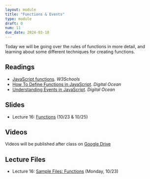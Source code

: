 ```yaml
---
layout: module
title: "Functions & Events"
type: module
draft: 0
num: 11
due_date: 2024-03-18
---
```


Today we will be going over the rules of functions in more detail, and learning about some different techniques for creating functions.

## Readings
* <a href="https://www.w3schools.com/js/js_functions.asp" target="_blank">JavaScript functions</a>. <em>W3Schools</em>
* <a href="https://www.digitalocean.com/community/tutorials/how-to-define-functions-in-javascript" target="_blank">How To Define Functions in JavaScript</a>. <em>Digital Ocean</em>   
* <a href="https://www.digitalocean.com/community/tutorials/understanding-events-in-javascript" target="_blank">Understanding Events in JavaScript</a>. <em>Digital Ocean</em>

## Slides
* Lecture 16: <a href="https://docs.google.com/presentation/d/1oz22TyJkuewsCuPRWmY_Eu2qJOO4J_sLllXL9jbtg3Y/edit?usp=sharing" target="_blank">Functions</a> (10/23 & 10/25)

## Videos
Videos will be published after class on <a href="https://drive.google.com/drive/folders/1CxPSqGbbNUjc9OntwNqdoHvfSvchCpxE?usp=sharing" target="_blank">Google Drive</a>

## Lecture Files
* Lecture 16: <a href="/fall2023/course-files/lectures/lecture16.zip">Sample Files: Functions</a> (Monday, 10/23)